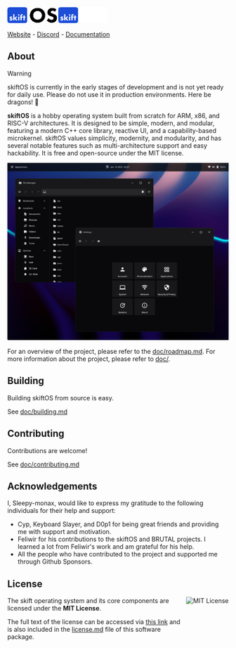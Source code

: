 <img src="doc/logo-light.svg#gh-light-mode-only" height="36" />
<img src="doc/logo-dark.svg#gh-dark-mode-only" height="36" />
<p>
  <a href="https://skiftos.org/">Website</a> -
  <a href="https://discord.skiftos.org">Discord</a> -
  <a href="https://docs.skiftos.org">Documentation</a>
</p>

## About

> [!WARNING]
> skiftOS is currently in the early stages of development and is not yet ready for daily use. Please do not use it in production environments. Here be dragons! 🐉

**skiftOS** is a hobby operating system built from scratch for ARM, x86, and RISC-V architectures. It is designed to be simple, modern, and modular, featuring a modern C++ core library, reactive UI, and a capability-based microkernel. skiftOS values simplicity, modernity, and modularity, and has several notable features such as multi-architecture support and easy hackability. It is free and open-source under the MIT license.

![skiftOS Screenshot](doc/screenshots/2023-06-06.png)

For an overview of the project, please refer to the [doc/roadmap.md](doc/roadmap.md). For more information about the project, please refer to [doc/](doc/).

## Building

Building skiftOS from source is easy.

See [doc/building.md](doc/building.md)

## Contributing

Contributions are welcome!

See [doc/contributing.md](doc/contributing.md)

## Acknowledgements

I, Sleepy-monax, would like to express my gratitude to the following individuals for their help and support:

- Cyp, Keyboard Slayer, and D0p1 for being great friends and providing me with support and motivation.
- Feliwir for his contributions to the skiftOS and BRUTAL projects. I learned a lot from Feliwir's work and am grateful for his help.
- All the people who have contributed to the project and supported me through Github Sponsors.

## License

<a href="https://opensource.org/licenses/MIT">
  <img align="right" height="96" alt="MIT License" src="https://branding.cute.engineering/licenses/mit.svg" />
</a>

The skift operating system and its core components are licensed under the **MIT License**.

The full text of the license can be accessed via [this link](https://opensource.org/licenses/MIT) and is also included in the [license.md](license.md) file of this software package.
